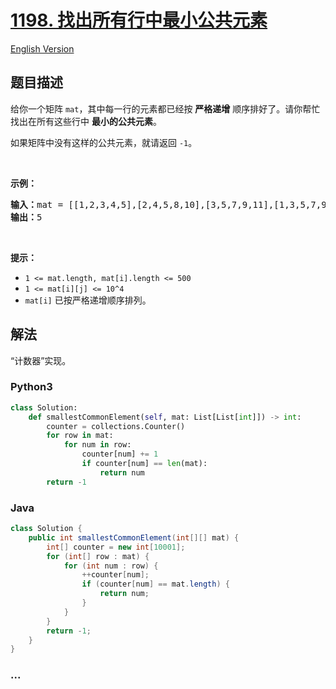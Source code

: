 # [1198. 找出所有行中最小公共元素](https://leetcode-cn.com/problems/find-smallest-common-element-in-all-rows)

[English Version](https://github.com/yanglr/leetcode-ac/blob/master/assets/1100-1199/1198.Find%20Smallest%20Common%20Element%20in%20All%20Rows/README_EN.md)

## 题目描述

<!-- 这里写题目描述 -->

<p>给你一个矩阵 <code>mat</code>，其中每一行的元素都已经按 <strong>严格递增</strong> 顺序排好了。请你帮忙找出在所有这些行中 <strong>最小的公共元素</strong>。</p>

<p>如果矩阵中没有这样的公共元素，就请返回 <code>-1</code>。</p>

<p> </p>

<p><strong>示例：</strong></p>

<pre>
<strong>输入：</strong>mat = [[1,2,3,4,5],[2,4,5,8,10],[3,5,7,9,11],[1,3,5,7,9]]
<strong>输出：</strong>5
</pre>

<p> </p>

<p><strong>提示：</strong></p>

<ul>
	<li><code>1 <= mat.length, mat[i].length <= 500</code></li>
	<li><code>1 <= mat[i][j] <= 10^4</code></li>
	<li><code>mat[i]</code> 已按严格递增顺序排列。</li>
</ul>

## 解法

<!-- 这里可写通用的实现逻辑 -->

“计数器”实现。

<!-- tabs:start -->

### **Python3**

<!-- 这里可写当前语言的特殊实现逻辑 -->

```python
class Solution:
    def smallestCommonElement(self, mat: List[List[int]]) -> int:
        counter = collections.Counter()
        for row in mat:
            for num in row:
                counter[num] += 1
                if counter[num] == len(mat):
                    return num
        return -1
```

### **Java**

<!-- 这里可写当前语言的特殊实现逻辑 -->

```java
class Solution {
    public int smallestCommonElement(int[][] mat) {
        int[] counter = new int[10001];
        for (int[] row : mat) {
            for (int num : row) {
                ++counter[num];
                if (counter[num] == mat.length) {
                    return num;
                }
            }
        }
        return -1;
    }
}
```

### **...**

```

```

<!-- tabs:end -->
